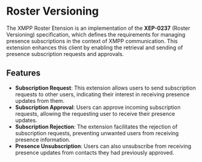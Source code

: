 # Roster Versioning

The XMPP Roster Etension is an implementation of the **XEP-0237** (Roster Versioning) specification, which defines the requirements for managing presence subscriptions in the context of XMPP communication. This extension enhances this client by enabling the retrieval and sending of presence subscription requests and approvals.

## Features

- **Subscription Request**: This extension allows users to send subscription requests to other users, indicating their interest in receiving presence updates from them.
- **Subscription Approval**: Users can approve incoming subscription requests, allowing the requesting user to receive their presence updates.
- **Subscription Rejection**: The extension facilitates the rejection of subscription requests, preventing unwanted users from receiving presence information.
- **Presence Unsubscription**: Users can also unsubscribe from receiving presence updates from contacts they had previously approved.
